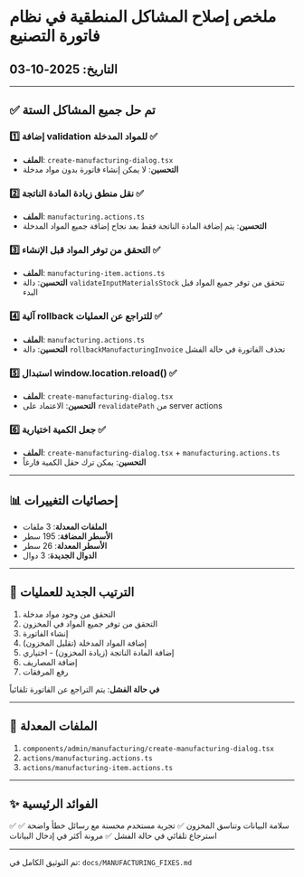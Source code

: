 # ملخص إصلاح المشاكل المنطقية في نظام فاتورة التصنيع

## التاريخ: 2025-10-03

---

## ✅ تم حل جميع المشاكل الستة

### 1️⃣ إضافة validation للمواد المدخلة ✅
- **الملف**: `create-manufacturing-dialog.tsx`
- **التحسين**: لا يمكن إنشاء فاتورة بدون مواد مدخلة

### 2️⃣ نقل منطق زيادة المادة الناتجة ✅
- **الملف**: `manufacturing.actions.ts`
- **التحسين**: يتم إضافة المادة الناتجة فقط بعد نجاح إضافة جميع المواد المدخلة

### 3️⃣ التحقق من توفر المواد قبل الإنشاء ✅
- **الملف**: `manufacturing-item.actions.ts`
- **التحسين**: دالة `validateInputMaterialsStock` تتحقق من توفر جميع المواد قبل البدء

### 4️⃣ آلية rollback للتراجع عن العمليات ✅
- **الملف**: `manufacturing.actions.ts`
- **التحسين**: دالة `rollbackManufacturingInvoice` تحذف الفاتورة في حالة الفشل

### 5️⃣ استبدال window.location.reload() ✅
- **الملف**: `create-manufacturing-dialog.tsx`
- **التحسين**: الاعتماد على `revalidatePath` من server actions

### 6️⃣ جعل الكمية اختيارية ✅
- **الملف**: `create-manufacturing-dialog.tsx` + `manufacturing.actions.ts`
- **التحسين**: يمكن ترك حقل الكمية فارغاً

---

## 📊 إحصائيات التغييرات

- **الملفات المعدلة**: 3 ملفات
- **الأسطر المضافة**: 195 سطر
- **الأسطر المعدلة**: 26 سطر
- **الدوال الجديدة**: 3 دوال

---

## 🎯 الترتيب الجديد للعمليات

1. التحقق من وجود مواد مدخلة
2. التحقق من توفر جميع المواد في المخزون
3. إنشاء الفاتورة
4. إضافة المواد المدخلة (تقليل المخزون)
5. إضافة المادة الناتجة (زيادة المخزون) - اختياري
6. إضافة المصاريف
7. رفع المرفقات

**في حالة الفشل**: يتم التراجع عن الفاتورة تلقائياً

---

## 📝 الملفات المعدلة

1. `components/admin/manufacturing/create-manufacturing-dialog.tsx`
2. `actions/manufacturing.actions.ts`
3. `actions/manufacturing-item.actions.ts`

---

## ✨ الفوائد الرئيسية

✅ سلامة البيانات وتناسق المخزون
✅ تجربة مستخدم محسنة مع رسائل خطأ واضحة
✅ استرجاع تلقائي في حالة الفشل
✅ مرونة أكثر في إدخال البيانات

---

تم التوثيق الكامل في: `docs/MANUFACTURING_FIXES.md`
